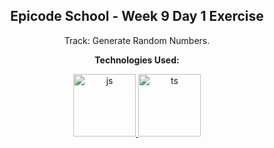 <p><h2 align="center" dir="auto"><b>Epicode School - Week 9 Day 1 Exercise</b></h2></p>
<p align="center" dir="auto">Track: Generate Random Numbers.</p>

<p align="center" dir="auto"><b>Technologies Used:</b></p>
<p align="center" dir="auto"> 
  <a href="https://github.com/gi-ga-dev" target="_blank" rel="nofollow"> 
    <img src="https://user-images.githubusercontent.com/77717069/175243081-2ba40459-d04b-4f34-b572-44dfc1a7e450.png" alt="js" width="100"> 
  </a> 
  <a href="https://github.com/gi-ga-dev" target="_blank" rel="nofollow"> 
    <img src="https://user-images.githubusercontent.com/77717069/175243442-5c187e89-0afd-49ff-b56b-08c41e884a5f.png" alt="ts" width="100">
  </a> 
</p>
